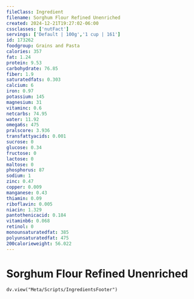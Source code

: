 ```yaml
---
fileClass: Ingredient
filename: Sorghum Flour Refined Unenriched
created: 2024-12-21T19:27:02-06:00
cssclasses: ['nutFact']
servings: ['Default | 100g','1 cup | 161']
id: 173262
foodgroup: Grains and Pasta
calories: 357
fat: 1.24
protein: 9.53
carbohydrate: 76.85
fiber: 1.9
saturatedfats: 0.303
calcium: 6
iron: 0.97
potassium: 145
magnesium: 31
vitaminc: 0.6
netcarbs: 74.95
water: 11.92
omega6s: 475
pralscore: 3.936
transfattyacids: 0.001
sucrose: 0
glucose: 0.34
fructose: 0
lactose: 0
maltose: 0
phosphorus: 87
sodium: 1
zinc: 0.47
copper: 0.009
manganese: 0.43
thiamin: 0.09
riboflavin: 0.005
niacin: 1.329
pantothenicacid: 0.184
vitaminb6: 0.068
retinol: 0
monounsaturatedfat: 385
polyunsaturatedfat: 475
200calorieweight: 56.022
---
```


# Sorghum Flour Refined Unenriched

```dataviewjs
dv.view("Meta/Scripts/IngredientsFooter")
```